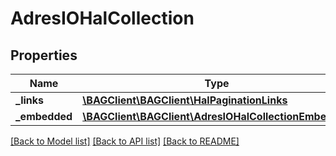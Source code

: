 # AdresIOHalCollection

## Properties
Name | Type | Description | Notes
------------ | ------------- | ------------- | -------------
**_links** | [**\BAGClient\BAGClient\HalPaginationLinks**](HalPaginationLinks.md) |  | [optional] 
**_embedded** | [**\BAGClient\BAGClient\AdresIOHalCollectionEmbedded**](AdresIOHalCollectionEmbedded.md) |  | [optional] 

[[Back to Model list]](../../README.md#documentation-for-models) [[Back to API list]](../../README.md#documentation-for-api-endpoints) [[Back to README]](../../README.md)

